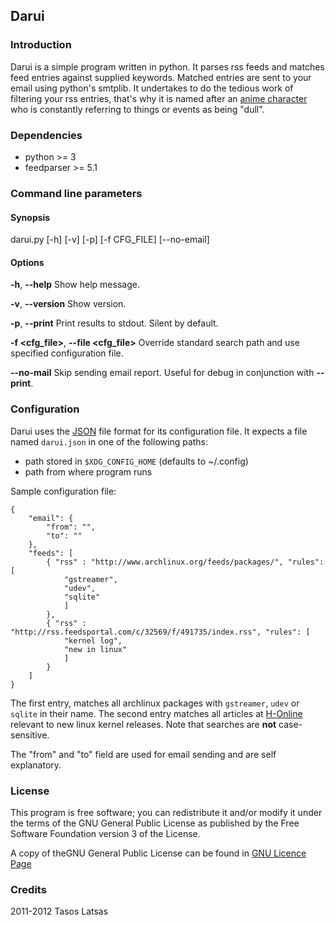 Darui
-----

### Introduction

Darui is a simple program written in python. It parses rss feeds and matches
feed entries against supplied keywords. Matched entries are sent to your email using
python's smtplib.
It undertakes to do the tedious work of filtering your rss entries, that's why it is
named after an [anime character](http://naruto.wikia.com/wiki/Darui) who is constantly
referring to things or events as being "dull".

### Dependencies

* python >= 3
* feedparser >= 5.1

### Command line parameters

#### Synopsis

darui.py [-h] [-v] [-p] [-f CFG_FILE] [--no-email]

#### Options

**-h**, **--help**
Show help message.

**-v**, **--version**
Show version.

**-p**, **--print**
Print results to stdout. Silent by default.

**-f <cfg_file>**, **--file <cfg_file>**
Override standard search path and use specified configuration file.

**--no-mail**
Skip sending email report. Useful for debug in conjunction with **--print**.

### Configuration

Darui uses the [JSON](http://json.org/example.html) file format for its configuration
file. It expects a file named `darui.json` in one of the following paths:

* path stored in `$XDG_CONFIG_HOME` (defaults to ~/.config)
* path from where program runs

Sample configuration file:

    {
        "email": {
            "from": "",
            "to": ""
        },
        "feeds": [
            { "rss" : "http://www.archlinux.org/feeds/packages/", "rules": [
                "gstreamer",
                "udev",
                "sqlite"
                ]
            },
            { "rss" : "http://rss.feedsportal.com/c/32569/f/491735/index.rss", "rules": [
                "kernel log",
                "new in linux"
                ]
            }
        ]
    }

The first entry, matches all archlinux packages with `gstreamer`, `udev` or `sqlite` in their name.
The second entry matches all articles at [H-Online](http://www.h-online.com/open/)
relevant to new linux kernel releases. Note that searches are **not** case-sensitive.

The "from" and "to" field are used for email sending and are self explanatory.

### License

This program is free software; you can redistribute it and/or modify it under the terms of
the GNU General Public License as published by the Free Software Foundation version 3 of the License.

A copy of theGNU General Public License can be found in [GNU Licence Page](http://www.gnu.org/licenses/gpl.html)

### Credits

2011-2012 Tasos Latsas
